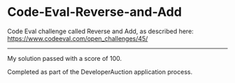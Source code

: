 Code-Eval-Reverse-and-Add
=========================

Code Eval challenge called Reverse and Add, as described here: https://www.codeeval.com/open_challenges/45/

-----

My solution passed with a score of 100.

Completed as part of the DeveloperAuction application process.


